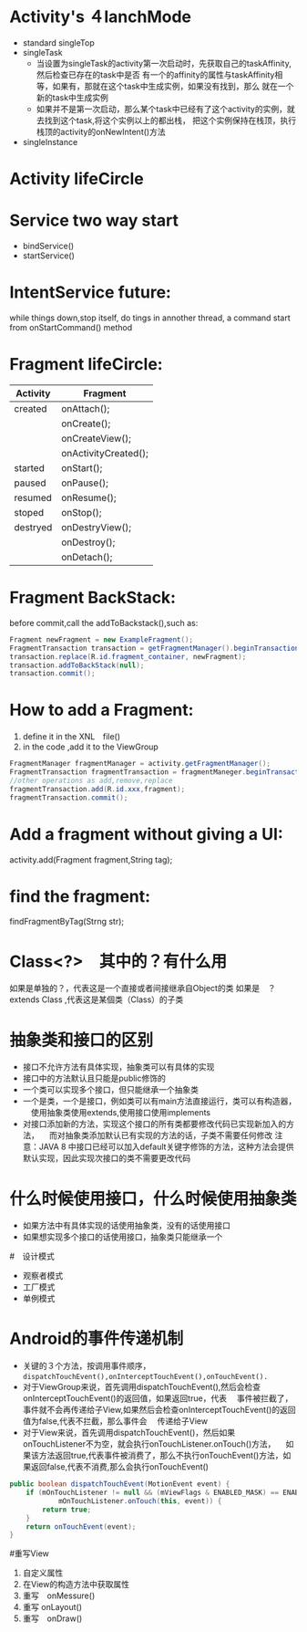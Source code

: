 # Activity's ４lanchMode
+ standard singleTop 
+ singleTask 
    - 当设置为singleTask的activity第一次启动时，先获取自己的taskAffinity,然后检查已存在的task中是否
    有一个的affinity的属性与taskAffinity相等，如果有，那就在这个task中生成实例，如果没有找到，那么
    就在一个新的task中生成实例
    - 如果并不是第一次启动，那么某个task中已经有了这个activity的实例，就去找到这个task,将这个实例以上的都出栈，
    把这个实例保持在栈顶，执行栈顶的activity的onNewIntent()方法
+ singleInstance
# Activity lifeCircle

# Service two way start
+ bindService()
+ startService()

# IntentService future:  
while things down,stop itself,  do tings in annother thread, 
a command start from onStartCommand() method

# Fragment lifeCircle:
| Activity | Fragment |
|----------|-------------|
|created   |onAttach();|
|          |onCreate();|
|          |onCreateView();|
|          |onActivityCreated();|
|started   |onStart(); |
|paused    |onPause();|
|resumed   |onResume();|
|stoped    |onStop();|
|destryed  |onDestryView();|
|          |onDestroy();|
|          |onDetach();|
# Fragment BackStack:
before commit,call the addToBackstack(),such as:

```java
Fragment newFragment = new ExampleFragment();
FragmentTransaction transaction = getFragmentManager().beginTransaction();
transaction.replace(R.id.fragment_container, newFragment);
transaction.addToBackStack(null);
transaction.commit();
```


# How to add a Fragment:
1. define it in the XNL　file(<fragment element>)
2. in the code ,add it to the ViewGroup

```java
FragmentManager fragmentManager = activity.getFragmentManager();
FragmentTransaction fragmentTransaction = fragmentManeger.beginTransaction();
//other operations as add,remove,replace
fragmentTransaction.add(R.id.xxx,fragment);
fragmentTransaction.commit();
```

# Add a fragment without giving a UI:
activity.add(Fragment fragment,String tag);
# find the fragment: 
findFragmentByTag(Strng str);

# Class<?>　其中的？有什么用
如果是单独的？，代表这是一个直接或者间接继承自Object的类
如果是　？　extends Class ,代表这是某個类（Class）的子类

# 抽象类和接口的区别
+ 接口不允许方法有具体实现，抽象类可以有具体的实现
+ 接口中的方法默认且只能是public修饰的
+ 一个类可以实现多个接口，但只能继承一个抽象类
+ 一个是类，一个是接口，例如类可以有main方法直接运行，类可以有构造器，
　使用抽象类使用extends,使用接口使用implements
+ 对接口添加新的方法，实现这个接口的所有类都要修改代码已实现新加入的方法，
　而对抽象类添加默认已有实现的方法的话，子类不需要任何修改
  注意：JAVA 8 中接口已经可以加入default关键字修饰的方法，这种方法会提供默认实现，因此实现次接口的类不需要更改代码

# 什么时候使用接口，什么时候使用抽象类
+ 如果方法中有具体实现的话使用抽象类，没有的话使用接口
+ 如果想实现多个接口的话使用接口，抽象类只能继承一个

#　设计模式
+ 观察者模式
+ 工厂模式
+ 单例模式

# Android的事件传递机制
+ 关键的３个方法，按调用事件顺序，```dispatchTouchEvent(),onInterceptTouchEvent(),onTouchEvent().```
+ 对于ViewGroup来说，首先调用dispatchTouchEvent(),然后会检查onInterceptTouchEvent()的返回值，如果返回true，代表
　事件被拦截了，事件就不会再传递给子View,如果然后会检查onInterceptTouchEvent()的返回值为false,代表不拦截，那么事件会
　传递给子View
+ 对于View来说，首先调用dispatchTouchEvent()，然后如果onTouchListener不为空，就会执行onTouchListener.onTouch()方法，
　如果该方法返回true,代表事件被消费了，那么不执行onTouchEvent()方法，如果返回false,代表不消费,那么会执行onTouchEvent()

```java 
public boolean dispatchTouchEvent(MotionEvent event) {  
    if (mOnTouchListener != null && (mViewFlags & ENABLED_MASK) == ENABLED &&  
            mOnTouchListener.onTouch(this, event)) {  
        return true;  
    }  
    return onTouchEvent(event);  
}  
```

#重写View
1. 自定义属性
2. 在View的构造方法中获取属性
3. 重写　onMessure()
4. 重写  onLayout()
5. 重写　onDraw()